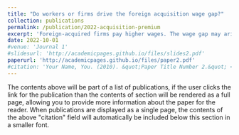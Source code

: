 ```yaml
---
title: "Do workers or firms drive the foreign acquisition wage gap?"
collection: publications
permalink: /publication/2022-acquisition-premium
excerpt: 'Foreign-acquired firms pay higher wages. The wage gap may arise with worker composition (e.g., sorting of high-quality workers) or firm-level premia (e.g., productivity improvements). We propose a dynamic decomposition on the Netherlands' universal employer-employee data to understand the drivers of the post-acquisition wage gap. The wage gap rises from 1% to 5% after the acquisition, and firm level premia account for roughly three-quarters of the gap. The contribution of the workforce composition is initially absent, but grows to one-fifth of the wage gap, driven solely by new hires. Firm-level premia associate with higher management pay, worker training, and firms' internationalization strategies. We show how the implied relative importance of worker sorting and firm-level development varies with assumptions on the counterfactual of the acquisition.'
date: 2022-10-01
#venue: 'Journal 1'
#slidesurl: 'http://academicpages.github.io/files/slides2.pdf'
paperurl: 'http://academicpages.github.io/files/paper2.pdf'
#citation: 'Your Name, You. (2010). &quot;Paper Title Number 2.&quot; <i>Journal 1</i>. 1(2).'
---
```


The contents above will be part of a list of publications, if the user clicks the link for the publication than the contents of section will be rendered as a full page, allowing you to provide more information about the paper for the reader. When publications are displayed as a single page, the contents of the above "citation" field will automatically be included below this section in a smaller font.